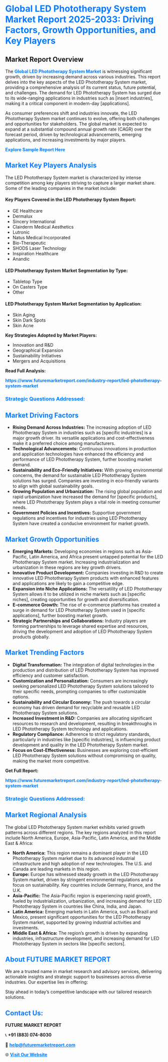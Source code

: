 <h1 style="color: #007BFF;">Global LED Phototherapy System Market Report 2025-2033: Driving Factors, Growth Opportunities, and Key Players</h1>

<section id="overview">
<h2>Market Report Overview</h2>
<p>The <a href="https://www.futuremarketreport.com/industry-report/led-phototherapy-system-market" style="color: #007BFF; text-decoration: none;"><strong>Global LED Phototherapy System Market</strong></a> is witnessing significant growth, driven by increasing demand across various industries. This report delves into the key aspects of the LED Phototherapy System market, providing a comprehensive analysis of its current status, future potential, and challenges. The demand for LED Phototherapy System has surged due to its wide-ranging applications in industries such as [insert industries], making it a critical component in modern-day [applications].</p>
<p>As consumer preferences shift and industries innovate, the LED Phototherapy System market continues to evolve, offering both challenges and opportunities for stakeholders. The global market is expected to expand at a substantial compound annual growth rate (CAGR) over the forecast period, driven by technological advancements, emerging applications, and increasing investments by major players.</p>
</section>

<section id="overview">
<p><a href="https://www.futuremarketreport.com/request-sample/reportId=59946" style="color: #007BFF; text-decoration: none;"><strong>Explore Sample Report Here</strong></a></p>
</section>

<section id="key-players">
<h2 style="color: #007BFF;">Market Key Players Analysis</h2>
<p>The LED Phototherapy System market is characterized by intense competition among key players striving to capture a larger market share. Some of the leading companies in the market include:</p>
<h4>Key Players Covered in the LED Phototherapy System Report:</h4>
<ul><li>GE Healthcare</li><li>Dermalux</li><li>Sincery International</li><li>Clairderm Medical Aesthetics</li><li>Lutronic</li><li>Natus Medical Incorporated</li><li>Bio-Therapeutic</li><li>SHODS Laser Technology</li><li>Inspiration Healthcare</li><li>Anandic</li></ul>
<h4>LED Phototherapy System Market Segmentation by Type:</h4>
<ul><li>Tabletop Type</li><li>On Casters Type</li><li>Other</li></ul>

<h4>LED Phototherapy System Market Segmentation by Application:</h4>
<ul><li>Skin Aging</li><li>Skin Dark Spots</li><li>Skin Acne</li></ul>
<p><strong>Key Strategies Adopted by Market Players:</strong></p>
<ul>
<li>Innovation and R&D</li>
<li>Geographical Expansion</li>
<li>Sustainability Initiatives</li>
<li>Mergers and Acquisitions</li>
</ul>
</section>

<section>
<p><strong>Read Full Analysis: </strong></p><a href="https://www.futuremarketreport.com/industry-report/led-phototherapy-system-market" style="color: #007BFF; text-decoration: none;"><strong>https://www.futuremarketreport.com/industry-report/led-phototherapy-system-market</strong></a>
<h3 style="color: #007BFF;">Strategic Questions Addressed:</h3>
</section>

<section id="driving-factors">
<h2 style="color: #007BFF;">Market Driving Factors</h2>
<ul>
<li><strong>Rising Demand Across Industries:</strong> The increasing adoption of LED Phototherapy System in industries such as [specific industries] is a major growth driver. Its versatile applications and cost-effectiveness make it a preferred choice among manufacturers.</li>
<li><strong>Technological Advancements:</strong> Continuous innovations in production and application technologies have enhanced the efficiency and performance of LED Phototherapy System, further boosting market demand.</li>
<li><strong>Sustainability and Eco-Friendly Initiatives:</strong> With growing environmental concerns, the demand for sustainable LED Phototherapy System solutions has surged. Companies are investing in eco-friendly variants to align with global sustainability goals.</li>
<li><strong>Growing Population and Urbanization:</strong> The rising global population and rapid urbanization have increased the demand for [specific products], where LED Phototherapy System plays a vital role in meeting consumer needs.</li>
<li><strong>Government Policies and Incentives:</strong> Supportive government regulations and incentives for industries using LED Phototherapy System have created a conducive environment for market growth.</li>
</ul>
</section>

<section id="growth-opportunities">
<h2 style="color: #007BFF;">Market Growth Opportunities</h2>
<ul>
<li><strong>Emerging Markets:</strong> Developing economies in regions such as Asia-Pacific, Latin America, and Africa present untapped potential for the LED Phototherapy System market. Increasing industrialization and urbanization in these regions are key growth drivers.</li>
<li><strong>Innovative Product Development:</strong> Companies investing in R&D to create innovative LED Phototherapy System products with enhanced features and applications are likely to gain a competitive edge.</li>
<li><strong>Expansion into Niche Applications:</strong> The versatility of LED Phototherapy System allows it to be utilized in niche markets such as [specific niches], creating opportunities for growth and diversification.</li>
<li><strong>E-commerce Growth:</strong> The rise of e-commerce platforms has created a surge in demand for LED Phototherapy System used in [specific applications], further boosting market growth.</li>
<li><strong>Strategic Partnerships and Collaborations:</strong> Industry players are forming partnerships to leverage shared expertise and resources, driving the development and adoption of LED Phototherapy System products globally.</li>
</ul>
</section>

<section id="trending-factors">
<h2 style="color: #007BFF;">Market Trending Factors</h2>
<ul>
<li><strong>Digital Transformation:</strong> The integration of digital technologies in the production and distribution of LED Phototherapy System has improved efficiency and customer satisfaction.</li>
<li><strong>Customization and Personalization:</strong> Consumers are increasingly seeking personalized LED Phototherapy System solutions tailored to their specific needs, prompting companies to offer customizable options.</li>
<li><strong>Sustainability and Circular Economy:</strong> The push towards a circular economy has driven demand for recyclable and reusable LED Phototherapy System solutions.</li>
<li><strong>Increased Investment in R&D:</strong> Companies are allocating significant resources to research and development, resulting in breakthroughs in LED Phototherapy System technology and applications.</li>
<li><strong>Regulatory Compliance:</strong> Adherence to strict regulatory standards, particularly in industries like [specific industries], is influencing product development and quality in the LED Phototherapy System market.</li>
<li><strong>Focus on Cost-Effectiveness:</strong> Businesses are exploring cost-efficient LED Phototherapy System solutions without compromising on quality, making the market more competitive.</li>
</ul>
</section>

<section>
<p><strong>Get Full Report: </strong></p><a href="https://www.futuremarketreport.com/industry-report/led-phototherapy-system-market" style="color: #007BFF; text-decoration: none;"><strong>https://www.futuremarketreport.com/industry-report/led-phototherapy-system-market</strong></a>
<h3 style="color: #007BFF;">Strategic Questions Addressed:</h3>
</section>


<section id="regional-analysis">
<h2 style="color: #007BFF;">Market Regional Analysis</h2>
<p>The global LED Phototherapy System market exhibits varied growth patterns across different regions. The key regions analyzed in this report include North America, Europe, Asia-Pacific, Latin America, and the Middle East & Africa:</p>
<ul>
<li><strong>North America:</strong> This region remains a dominant player in the LED Phototherapy System market due to its advanced industrial infrastructure and high adoption of new technologies. The U.S. and Canada are leading markets in this region.</li>
<li><strong>Europe:</strong> Europe has witnessed steady growth in the LED Phototherapy System market, driven by stringent environmental regulations and a focus on sustainability. Key countries include Germany, France, and the U.K.</li>
<li><strong>Asia-Pacific:</strong> The Asia-Pacific region is experiencing rapid growth, fueled by industrialization, urbanization, and increasing demand for LED Phototherapy System in countries like China, India, and Japan.</li>
<li><strong>Latin America:</strong> Emerging markets in Latin America, such as Brazil and Mexico, present significant opportunities for the LED Phototherapy System market, supported by growing industrial activities and investments.</li>
<li><strong>Middle East & Africa:</strong> The region’s growth is driven by expanding industries, infrastructure development, and increasing demand for LED Phototherapy System in sectors like [specific sectors].</li>
</ul>
</section>

<footer>
<h2 style="color: #007BFF;">About FUTURE MARKET REPORT</h2>
<p>We are a trusted name in market research and advisory services, delivering actionable insights and strategic support to businesses across diverse industries. Our expertise lies in offering:</p>

<p>Stay ahead in today’s competitive landscape with our tailored research solutions.</p>

<h2 style="color: #007BFF;">Contact Us:</h2>
<p><strong>FUTURE MARKET REPORT</strong></p>
<p>📞 <strong>+91 (883) 074-8030</strong></p>
<p>📧 <strong><a href="mailto:help@futuremarketreport.com" style="color: #007BFF;">help@futuremarketreport.com</a></strong></p>
<p>🌐 <strong><a href="https://www.futuremarketreport.com/" style="color: #007BFF;">Visit Our Website</a></strong></p>
</footer>